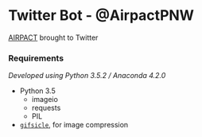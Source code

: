 # Twitter Bot - @AirpactPNW

[AIRPACT](http://airpact.wsu.edu) brought to Twitter

### Requirements

*Developed using Python 3.5.2 / Anaconda 4.2.0*

* Python 3.5 
    * imageio
    * requests
    * PIL
* [`gifsicle`](https://github.com/kornelski/giflossy), for image compression


